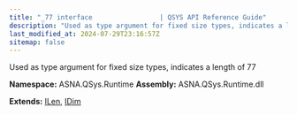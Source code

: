 ```yaml
---
title: "_77 interface                 | QSYS API Reference Guide"
description: "Used as type argument for fixed size types, indicates a length of 77  "
last_modified_at: 2024-07-29T23:16:57Z
sitemap: false
---
```


Used as type argument for fixed size types, indicates a length of 77 

**Namespace:** ASNA.QSys.Runtime
**Assembly:** ASNA.QSys.Runtime.dll

**Extends:** [ILen](/reference/runtime/qsys-runtime/i-len.html), [IDim](/reference/runtime/qsys-runtime/i-dim.html)
<br>
<br>
